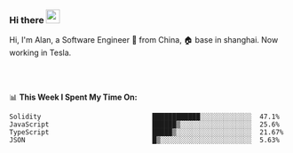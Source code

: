 ### Hi there <img src="https://media.giphy.com/media/hvRJCLFzcasrR4ia7z/giphy.gif" width="25px">

<!-- ![visitors](https://visitor-badge.glitch.me/badge?page_id=dislfyer.dislfyer) -->

Hi, I'm Alan, a Software Engineer 🚀 from China, 🏠 base in shanghai. Now working in Tesla.

<br/>
<br/>

📊 **This Week I Spent My Time On:**


<!--START_SECTION:waka-->

```text
Solidity                            ████████████░░░░░░░░░░░░░  47.1%
JavaScript                          ██████▒░░░░░░░░░░░░░░░░░░  25.6%
TypeScript                          █████▒░░░░░░░░░░░░░░░░░░░  21.67%
JSON                                █▒░░░░░░░░░░░░░░░░░░░░░░░  5.63%
```

<!--END_SECTION:waka-->

<!--
**About Me:**
 -->
